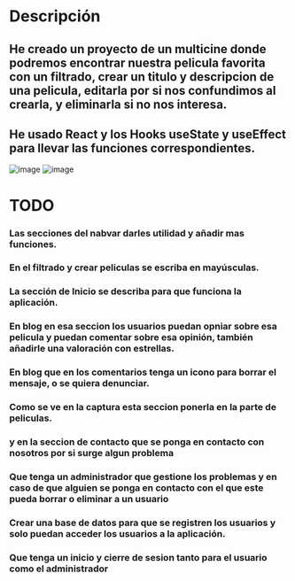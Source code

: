 # Descripción
## He creado un  proyecto de un multicine donde podremos encontrar nuestra pelicula favorita con un filtrado, crear un titulo y descripcion de una pelicula, editarla por si nos confundimos al crearla, y eliminarla si no nos interesa.

## He usado React y los Hooks useState y useEffect para llevar las funciones correspondientes.
![image](https://github.com/Silkaleex/multicines/assets/82760991/fd6bd413-fca5-4f2f-adb9-ea84cc2ea83a)
![image](https://github.com/Silkaleex/multicines/assets/82760991/cae327b0-7322-44da-ba92-7a2c8d61c36c)

# TODO
### Las secciones del nabvar darles utilidad y añadir mas funciones.
### En el filtrado y crear peliculas se escriba en mayúsculas.
### La sección de Inicio se describa para que funciona la aplicación.
### En blog en esa seccion los usuarios puedan opniar sobre esa pelicula y puedan comentar sobre esa opinión, también añadirle una valoración con estrellas.
### En blog que en los comentarios tenga un icono para borrar el mensaje, o se quiera denunciar.
### Como se ve en la captura esta seccion ponerla en la parte de peliculas.
### y en la seccion de contacto que se ponga en contacto con nosotros por si surge algun problema
### Que tenga un administrador que gestione los problemas y en caso de que alguien se ponga en contacto con el que este pueda borrar o eliminar a un usuario
### Crear una base de datos para que se registren los usuarios y solo puedan acceder los usuarios a la aplicación.
### Que tenga un inicio y cierre de sesion tanto para el usuario como el administrador
